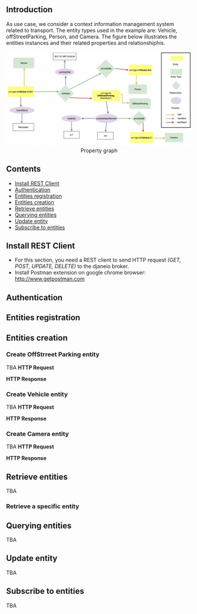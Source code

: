 ## Introduction  
As use case, we consider a context information management system related to transport. The entity types used in the example are: Vehicle, offStreetParking, Person, and Camera. The figure below illustrates the entities instances and their related properties and relationshiphis.  

<p align="center">
<img src="../figures/example.png" />
Property graph
</p>

## Contents 
* [Install REST Client](#InstallRESTClient)
* [Authentication](#authentication)
* [Entities registration](#entitiesRegistration)
* [Entities creation](#entitiesCreation)
* [Retrieve entities](#getEntities)
* [Querying entities](#qEntities)
* [Update entity](#put)
* [Subscribe to entities](#subscribe)

<a name="InstallRESTClient"></a>
## Install REST Client 
* For this section, you need a REST client to send HTTP request *(GET, POST, UPDATE, DELETE)* to the djaneio broker.
* Install Postman extension on google chrome browser: http://www.getpostman.com

<a name="authentication"></a>
## Authentication

<a name="entitiesRegistration"></a>
## Entities registration 

<a name="entitiesCreation"></a>
## Entities creation 

### Create OffStrreet Parking entity
TBA
**HTTP Request**

**HTTP Response**


### Create Vehicle entity 
TBA
**HTTP Request** 

**HTTP Response**


### Create Camera entity
TBA
**HTTP Request**

**HTTP Response**

<a name="getEntities"></a>
## Retrieve entities 
TBA

### Retrieve a specific entity

<a name="qEntities"></a>
## Querying entities
TBA

<a name="put"></a>
## Update entity
TBA 

<a name="subscribe"></a>
## Subscribe to entities
TBA
